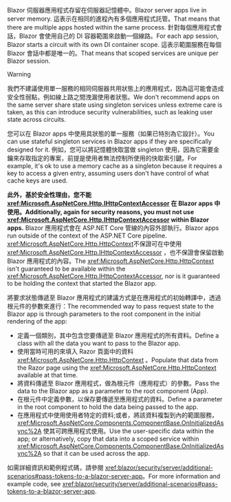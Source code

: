 <span data-ttu-id="62657-101">Blazor 伺服器應用程式存留在伺服器記憶體中。</span><span class="sxs-lookup"><span data-stu-id="62657-101">Blazor server apps live in server memory.</span></span> <span data-ttu-id="62657-102">這表示在相同的進程內有多個應用程式託管。</span><span class="sxs-lookup"><span data-stu-id="62657-102">That means that there are multiple apps hosted within the same process.</span></span> <span data-ttu-id="62657-103">針對每個應用程式會話，Blazor 會使用自己的 DI 容器範圍來啟動一個線路。</span><span class="sxs-lookup"><span data-stu-id="62657-103">For each app session, Blazor starts a circuit with its own DI container scope.</span></span> <span data-ttu-id="62657-104">這表示範圍服務在每個 Blazor 會話中都是唯一的。</span><span class="sxs-lookup"><span data-stu-id="62657-104">That means that scoped services are unique per Blazor session.</span></span>

> [!WARNING]
> <span data-ttu-id="62657-105">我們不建議使用單一服務的相同伺服器共用狀態上的應用程式，因為這可能會造成安全性弱點，例如線上路之間洩漏使用者狀態。</span><span class="sxs-lookup"><span data-stu-id="62657-105">We don't recommend apps on the same server share state using singleton services unless extreme care is taken, as this can introduce security vulnerabilities, such as leaking user state across circuits.</span></span>

<span data-ttu-id="62657-106">您可以在 Blazor apps 中使用具狀態的單一服務（如果已特別為它設計）。</span><span class="sxs-lookup"><span data-stu-id="62657-106">You can use stateful singleton services in Blazor apps if they are specifically designed for it.</span></span> <span data-ttu-id="62657-107">例如，您可以將記憶體快取當做 singleton 使用，因為它需要金鑰來存取指定的專案，前提是使用者無法控制所使用的快取索引鍵。</span><span class="sxs-lookup"><span data-stu-id="62657-107">For example, it's ok to use a memory cache as a singleton because it requires a key to access a given entry, assuming users don't have control of what cache keys are used.</span></span>

<span data-ttu-id="62657-108">**此外，基於安全性理由，您不能 <xref:Microsoft.AspNetCore.Http.IHttpContextAccessor> 在 Blazor apps 中使用。**</span><span class="sxs-lookup"><span data-stu-id="62657-108">**Additionally, again for security reasons, you must not use <xref:Microsoft.AspNetCore.Http.IHttpContextAccessor> within Blazor apps.**</span></span> <span data-ttu-id="62657-109">Blazor 應用程式會在 ASP.NET Core 管線的內容外部執行。</span><span class="sxs-lookup"><span data-stu-id="62657-109">Blazor apps run outside of the context of the ASP.NET Core pipeline.</span></span> <span data-ttu-id="62657-110"><xref:Microsoft.AspNetCore.Http.HttpContext>不保證可在中使用 <xref:Microsoft.AspNetCore.Http.IHttpContextAccessor> ，也不保證會保留啟動 Blazor 應用程式的內容。</span><span class="sxs-lookup"><span data-stu-id="62657-110">The <xref:Microsoft.AspNetCore.Http.HttpContext> isn't guaranteed to be available within the <xref:Microsoft.AspNetCore.Http.IHttpContextAccessor>, nor is it guaranteed to be holding the context that started the Blazor app.</span></span>

<span data-ttu-id="62657-111">將要求狀態傳遞至 Blazor 應用程式的建議方式是在應用程式的初始轉譯中，透過根元件的參數來進行：</span><span class="sxs-lookup"><span data-stu-id="62657-111">The recommended way to pass request state to the Blazor app is through parameters to the root component in the initial rendering of the app:</span></span>

* <span data-ttu-id="62657-112">定義一個類別，其中包含您要傳遞至 Blazor 應用程式的所有資料。</span><span class="sxs-lookup"><span data-stu-id="62657-112">Define a class with all the data you want to pass to the Blazor app.</span></span>
* <span data-ttu-id="62657-113">使用當時可用的來填入 Razor 頁面中的資料 <xref:Microsoft.AspNetCore.Http.HttpContext> 。</span><span class="sxs-lookup"><span data-stu-id="62657-113">Populate that data from the Razor page using the <xref:Microsoft.AspNetCore.Http.HttpContext> available at that time.</span></span>
* <span data-ttu-id="62657-114">將資料傳遞至 Blazor 應用程式，做為根元件（應用程式）的參數。</span><span class="sxs-lookup"><span data-stu-id="62657-114">Pass the data to the Blazor app as a parameter to the root component (App).</span></span>
* <span data-ttu-id="62657-115">在根元件中定義參數，以保存要傳遞至應用程式的資料。</span><span class="sxs-lookup"><span data-stu-id="62657-115">Define a parameter in the root component to hold the data being passed to the app.</span></span>
* <span data-ttu-id="62657-116">在應用程式中使用使用者特定的資料;或者，將該資料複製到內的範圍服務， <xref:Microsoft.AspNetCore.Components.ComponentBase.OnInitializedAsync%2A> 使其可跨應用程式使用。</span><span class="sxs-lookup"><span data-stu-id="62657-116">Use the user-specific data within the app; or alternatively, copy that data into a scoped service within <xref:Microsoft.AspNetCore.Components.ComponentBase.OnInitializedAsync%2A> so that it can be used across the app.</span></span>

<span data-ttu-id="62657-117">如需詳細資訊和範例程式碼，請參閱 <xref:blazor/security/server/additional-scenarios#pass-tokens-to-a-blazor-server-app>。</span><span class="sxs-lookup"><span data-stu-id="62657-117">For more information and example code, see <xref:blazor/security/server/additional-scenarios#pass-tokens-to-a-blazor-server-app>.</span></span>

